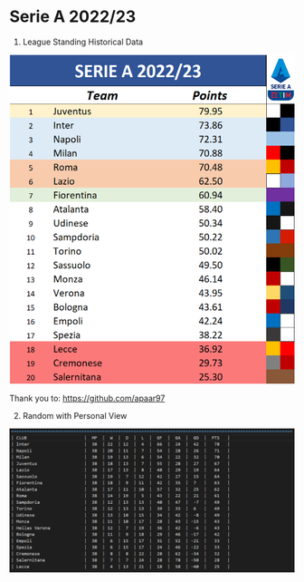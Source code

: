 # Serie A 2022/23

1. League Standing Historical Data

![SerieA1](./serieA-2223_predicted-historical.png)

Thank you to: https://github.com/apaar97

2. Random with Personal View

![SerieA2](./serieA-2223_predicted-random.png)